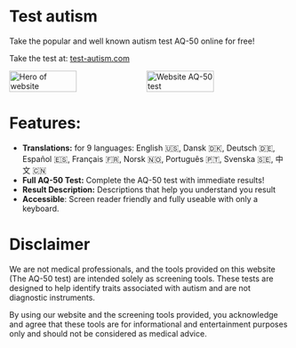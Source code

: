 # Test autism
Take the popular and well known autism test AQ-50 online for free!

Take the test at: [test-autism.com](https://test-autism.com/)

<div style="width:100%; display:flex; alignt-items:center;">
  <img src="https://github.com/FarouqJalabi/test-autism/assets/139611840/0d7956b0-3889-409e-b0a8-8f6e581b8fd6" width="49%" alt="Hero of website" />
  <img src="https://github.com/FarouqJalabi/test-autism/assets/139611840/59447435-279d-4018-835b-ba571aa7c1a7" width="49%" alt="Website AQ-50 test" /> 
</div>

# Features:
- **Translations:** for 9 languages: English 🇺🇸, Dansk 🇩🇰, Deutsch 🇩🇪, Español 🇪🇸, Français 🇫🇷, Norsk 🇳🇴, Português 🇵🇹, Svenska 🇸🇪, 中文 🇨🇳
- **Full AQ-50 Test:** Complete the AQ-50 test with immediate results!
- **Result Description:** Descriptions that help you understand you result 
- **Accessible**: Screen reader friendly and fully useable with only a keyboard.

# Disclaimer
We are not medical professionals, and the tools provided on this website (The AQ-50 test) are intended solely as screening tools. These tests are designed to help identify traits associated with autism and are not diagnostic instruments.

By using our website and the screening tools provided, you acknowledge and agree that these tools are for informational and entertainment purposes only and should not be considered as medical advice.
